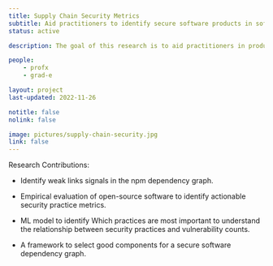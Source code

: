 ```yaml
---
title: Supply Chain Security Metrics
subtitle: Aid practitioners to identify secure software products in software ecosystem
status: active

description: The goal of this research is to aid practitioners in producing more secure software products through the development of actionable security metrics, the identification of weak link signals, and the leveraging of software security measures in dependency graphs to select good components.

people:
    - profx
    - grad-e

layout: project
last-updated: 2022-11-26

notitle: false
nolink: false 

image: pictures/supply-chain-security.jpg
link: false
---
```


Research Contributions:

- Identify weak links signals in the npm dependency graph.

- Empirical evaluation of open-source software to identify actionable security practice metrics.

- ML model to identify Which practices are most important to understand the relationship between security practices and vulnerability counts.

- A framework to select good components for a secure software dependency graph.

